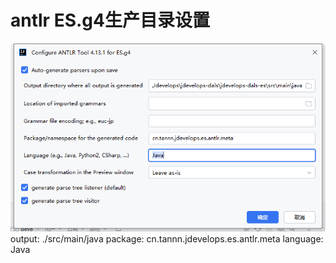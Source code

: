 # antlr ES.g4生产目录设置
![img.png](img.png)
output: ./src/main/java
package: cn.tannn.jdevelops.es.antlr.meta
language: Java

